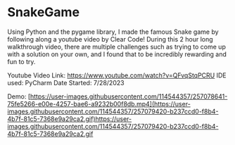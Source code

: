 # SnakeGame
Using Python and the pygame library, I made the famous Snake game by following along a youtube video by Clear Code! During this 2 hour long walkthrough video, there are multiple challenges such as trying to come up with a solution on your own, and I found that to be incredibly rewarding and fun to try.

Youtube Video Link: https://www.youtube.com/watch?v=QFvqStqPCRU
IDE used: PyCharm
Date Started: 7/28/2023

Demo: [https://user-images.githubusercontent.com/114544357/257078641-75fe5266-e00e-4257-bae6-a9232b00f8db.mp4](https://user-images.githubusercontent.com/114544357/257079420-b237ccd0-f8b4-4b7f-81c5-7368e9a29ca2.gif)https://user-images.githubusercontent.com/114544357/257079420-b237ccd0-f8b4-4b7f-81c5-7368e9a29ca2.gif
